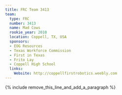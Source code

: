 ```yaml
---
title: FRC Team 3413
team:
  type: FRC
  number: 3413
  name: Mad Cows
  rookie_year: 2010
  location: Coppell, TX, USA
  sponsors:
  - EOG Resources
  - Texas Workforce Commission
  - First in Texas
  - Frito Lay
  - Coppell High School
  links:
    Website: http://coppellfirstrobotics.weebly.com
---
```


{% include remove_this_line_and_add_a_paragraph %}